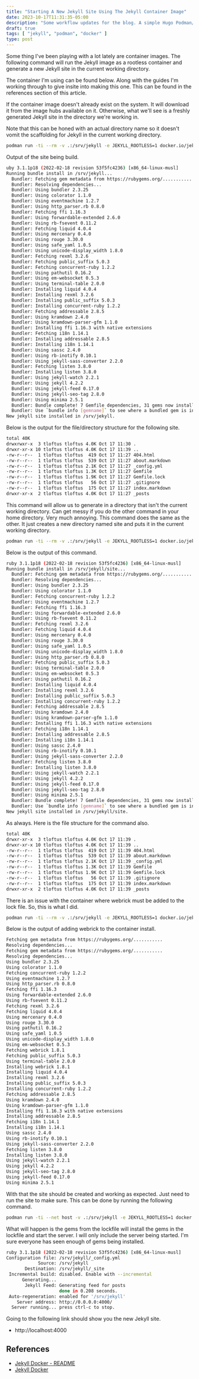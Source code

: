 ```yaml
---
title: "Starting A New Jekyll Site Using The Jekyll Container Image"
date: 2023-10-17T11:31:35-05:00
description: "Some workflow updates for the blog. A simple Hugo Podman/Docker container for writting content with docker/podman-compose."
draft: true
tags: [ "jekyll", "podman", "docker" ]
type: post
---
```


Some thing I've been playing with a lot lately are container images. The
following command will run the Jekyll image as a rootless container and
generate a new Jekyll site in the current working directory.

The container I'm using can be found below. Along with the guides I'm
working through to give insite into making this one. This can be found
in the references section of this article.

If the container image doesn't already exist on the system. It will
download it from the image hubs available on it. Otherwise, what we'll
see is a freshly generated Jekyll site in the directory we're working
in.

Note that this can be honed with an actual directory name so it doesn't
vomit the scaffolding for Jekyll in the current working directory.

```sh
podman run -ti --rm -v .:/srv/jekyll -e JEKYLL_ROOTLESS=1 docker.io/jekyll/jekyll jekyll new .
```

Output of the site being build.

```sh
uby 3.1.1p18 (2022-02-18 revision 53f5fc4236) [x86_64-linux-musl]
Running bundle install in /srv/jekyll... 
  Bundler: Fetching gem metadata from https://rubygems.org/............
  Bundler: Resolving dependencies...
  Bundler: Using bundler 2.3.25
  Bundler: Using colorator 1.1.0
  Bundler: Using eventmachine 1.2.7
  Bundler: Using http_parser.rb 0.8.0
  Bundler: Fetching ffi 1.16.3
  Bundler: Using forwardable-extended 2.6.0
  Bundler: Using rb-fsevent 0.11.2
  Bundler: Fetching liquid 4.0.4
  Bundler: Using mercenary 0.4.0
  Bundler: Using rouge 3.30.0
  Bundler: Using safe_yaml 1.0.5
  Bundler: Using unicode-display_width 1.8.0
  Bundler: Fetching rexml 3.2.6
  Bundler: Fetching public_suffix 5.0.3
  Bundler: Fetching concurrent-ruby 1.2.2
  Bundler: Using pathutil 0.16.2
  Bundler: Using em-websocket 0.5.3
  Bundler: Using terminal-table 2.0.0
  Bundler: Installing liquid 4.0.4
  Bundler: Installing rexml 3.2.6
  Bundler: Installing public_suffix 5.0.3
  Bundler: Installing concurrent-ruby 1.2.2
  Bundler: Fetching addressable 2.8.5
  Bundler: Using kramdown 2.4.0
  Bundler: Using kramdown-parser-gfm 1.1.0
  Bundler: Installing ffi 1.16.3 with native extensions
  Bundler: Fetching i18n 1.14.1
  Bundler: Installing addressable 2.8.5
  Bundler: Installing i18n 1.14.1
  Bundler: Using sassc 2.4.0
  Bundler: Using rb-inotify 0.10.1
  Bundler: Using jekyll-sass-converter 2.2.0
  Bundler: Fetching listen 3.8.0
  Bundler: Installing listen 3.8.0
  Bundler: Using jekyll-watch 2.2.1
  Bundler: Using jekyll 4.2.2
  Bundler: Using jekyll-feed 0.17.0
  Bundler: Using jekyll-seo-tag 2.8.0
  Bundler: Using minima 2.5.1
  Bundler: Bundle complete! 7 Gemfile dependencies, 31 gems now installed.
  Bundler: Use `bundle info [gemname]` to see where a bundled gem is installed.
New jekyll site installed in /srv/jekyll. 
```

Below is the output for the file/directory structure for the following
site.

```sh
total 40K
drwxrwxr-x  3 tloftus tloftus 4.0K Oct 17 11:30 .
drwxr-xr-x 10 tloftus tloftus 4.0K Oct 17 11:39 ..
-rw-r--r--  1 tloftus tloftus  419 Oct 17 11:27 404.html
-rw-r--r--  1 tloftus tloftus  539 Oct 17 11:27 about.markdown
-rw-r--r--  1 tloftus tloftus 2.1K Oct 17 11:27 _config.yml
-rw-r--r--  1 tloftus tloftus 1.3K Oct 17 11:27 Gemfile
-rw-r--r--  1 tloftus tloftus 1.9K Oct 17 11:27 Gemfile.lock
-rw-r--r--  1 tloftus tloftus   56 Oct 17 11:27 .gitignore
-rw-r--r--  1 tloftus tloftus  175 Oct 17 11:27 index.markdown
drwxr-xr-x  2 tloftus tloftus 4.0K Oct 17 11:27 _posts
```

This command will allow us to generate in a directory that isn't the
current working directory. Can get messy if you do the other command in
your home directory. Very much annoying. This command does the same as
the other. It just creates a new directory named site and puts it in the
current working directory.


```sh
podman run -ti --rm -v .:/srv/jekyll -e JEKYLL_ROOTLESS=1 docker.io/jekyll/jekyll jekyll new site
```

Below is the output of this command.

```sh
ruby 3.1.1p18 (2022-02-18 revision 53f5fc4236) [x86_64-linux-musl]
Running bundle install in /srv/jekyll/site... 
  Bundler: Fetching gem metadata from https://rubygems.org/............
  Bundler: Resolving dependencies...
  Bundler: Using bundler 2.3.25
  Bundler: Using colorator 1.1.0
  Bundler: Fetching concurrent-ruby 1.2.2
  Bundler: Using eventmachine 1.2.7
  Bundler: Fetching ffi 1.16.3
  Bundler: Using forwardable-extended 2.6.0
  Bundler: Using rb-fsevent 0.11.2
  Bundler: Fetching rexml 3.2.6
  Bundler: Fetching liquid 4.0.4
  Bundler: Using mercenary 0.4.0
  Bundler: Using rouge 3.30.0
  Bundler: Using safe_yaml 1.0.5
  Bundler: Using unicode-display_width 1.8.0
  Bundler: Using http_parser.rb 0.8.0
  Bundler: Fetching public_suffix 5.0.3
  Bundler: Using terminal-table 2.0.0
  Bundler: Using em-websocket 0.5.3
  Bundler: Using pathutil 0.16.2
  Bundler: Installing liquid 4.0.4
  Bundler: Installing rexml 3.2.6
  Bundler: Installing public_suffix 5.0.3
  Bundler: Installing concurrent-ruby 1.2.2
  Bundler: Fetching addressable 2.8.5
  Bundler: Using kramdown 2.4.0
  Bundler: Using kramdown-parser-gfm 1.1.0
  Bundler: Installing ffi 1.16.3 with native extensions
  Bundler: Fetching i18n 1.14.1
  Bundler: Installing addressable 2.8.5
  Bundler: Installing i18n 1.14.1
  Bundler: Using sassc 2.4.0
  Bundler: Using rb-inotify 0.10.1
  Bundler: Using jekyll-sass-converter 2.2.0
  Bundler: Fetching listen 3.8.0
  Bundler: Installing listen 3.8.0
  Bundler: Using jekyll-watch 2.2.1
  Bundler: Using jekyll 4.2.2
  Bundler: Using jekyll-feed 0.17.0
  Bundler: Using jekyll-seo-tag 2.8.0
  Bundler: Using minima 2.5.1
  Bundler: Bundle complete! 7 Gemfile dependencies, 31 gems now installed.
  Bundler: Use `bundle info [gemname]` to see where a bundled gem is installed.
New jekyll site installed in /srv/jekyll/site. 

```

As always. Here is the file structure for the command also.

```sh
total 40K
drwxr-xr-x  3 tloftus tloftus 4.0K Oct 17 11:39 .
drwxr-xr-x 10 tloftus tloftus 4.0K Oct 17 11:39 ..
-rw-r--r--  1 tloftus tloftus  419 Oct 17 11:39 404.html
-rw-r--r--  1 tloftus tloftus  539 Oct 17 11:39 about.markdown
-rw-r--r--  1 tloftus tloftus 2.1K Oct 17 11:39 _config.yml
-rw-r--r--  1 tloftus tloftus 1.3K Oct 17 11:39 Gemfile
-rw-r--r--  1 tloftus tloftus 1.9K Oct 17 11:39 Gemfile.lock
-rw-r--r--  1 tloftus tloftus   56 Oct 17 11:39 .gitignore
-rw-r--r--  1 tloftus tloftus  175 Oct 17 11:39 index.markdown
drwxr-xr-x  2 tloftus tloftus 4.0K Oct 17 11:39 _posts
```

There is an issue with the container where webrick must be added to the
lock file. So, this is what I did.

```sh
podman run -ti --rm -v .:/srv/jekyll -e JEKYLL_ROOTLESS=1 docker.io/jekyll/jekyll bundle add webrick
```

Below is the output of adding webrick to the container install.

```sh
Fetching gem metadata from https://rubygems.org/...........
Resolving dependencies...
Fetching gem metadata from https://rubygems.org/...........
Resolving dependencies...
Using bundler 2.3.25
Using colorator 1.1.0
Fetching concurrent-ruby 1.2.2
Using eventmachine 1.2.7
Using http_parser.rb 0.8.0
Fetching ffi 1.16.3
Using forwardable-extended 2.6.0
Using rb-fsevent 0.11.2
Fetching rexml 3.2.6
Fetching liquid 4.0.4
Using mercenary 0.4.0
Using rouge 3.30.0
Using pathutil 0.16.2
Using safe_yaml 1.0.5
Using unicode-display_width 1.8.0
Using em-websocket 0.5.3
Fetching webrick 1.8.1
Fetching public_suffix 5.0.3
Using terminal-table 2.0.0
Installing webrick 1.8.1
Installing liquid 4.0.4
Installing rexml 3.2.6
Installing public_suffix 5.0.3
Installing concurrent-ruby 1.2.2
Fetching addressable 2.8.5
Using kramdown 2.4.0
Using kramdown-parser-gfm 1.1.0
Installing ffi 1.16.3 with native extensions
Installing addressable 2.8.5
Fetching i18n 1.14.1
Installing i18n 1.14.1
Using sassc 2.4.0
Using rb-inotify 0.10.1
Using jekyll-sass-converter 2.2.0
Fetching listen 3.8.0
Installing listen 3.8.0
Using jekyll-watch 2.2.1
Using jekyll 4.2.2
Using jekyll-seo-tag 2.8.0
Using jekyll-feed 0.17.0
Using minima 2.5.1
```

With that the site should be created and working as expected. Just need
to run the site to make sure. This can be done by running the following
command.

```sh
podman run -ti --net host -v .:/srv/jekyll -e JEKYLL_ROOTLESS=1 docker.io/jekyll/jekyll jekyll serve
```

What will happen is the gems from the lockfile will install the gems in
the lockfile and start the server. I will only include the server being
started. I'm sure everyone has seen enough of gems being installed.

```sh
ruby 3.1.1p18 (2022-02-18 revision 53f5fc4236) [x86_64-linux-musl]
Configuration file: /srv/jekyll/_config.yml
            Source: /srv/jekyll
       Destination: /srv/jekyll/_site
 Incremental build: disabled. Enable with --incremental
      Generating... 
       Jekyll Feed: Generating feed for posts
                    done in 0.208 seconds.
 Auto-regeneration: enabled for '/srv/jekyll'
    Server address: http://0.0.0.0:4000/
  Server running... press ctrl-c to stop.
```

Going to the following link should show you the new Jekyll site.

- http://localhost:4000

## References

- [Jekyll Docker - README](https://github.com/envygeeks/jekyll-docker/blob/master/README.md)
- [Jekyll Docker](https://github.com/envygeeks/jekyll-docker) 
